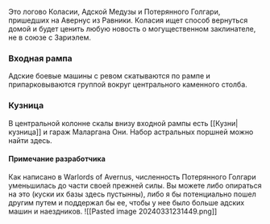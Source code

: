 Это логово Коласии, Адской Медузы и Потерянного Голгари, пришедших на Авернус из Равники. Коласия ищет способ вернуться домой и будет ценить любую новость о могущественном заклинателе, не в союзе с Зариэлем.
### Входная рампа
Адские боевые машины с ревом скатываются по рампе и припарковываются группой вокруг центрального каменного столба.

### Кузница
В центральной колонне скалы внизу входной рампы есть [[Кузни|кузница]] и гараж Маларгана Они. Набор астральных поршней можно найти здесь.
#### Примечание разработчика
Как написано в Warlords of Avernus, численность Потерянного Голгари уменьшилась до части своей прежней силы. Вы можете либо опираться на это (куски их базы здесь пустынны), либо я бы потенциально пошел другим путем и поддержал бы ее, чтобы у нее было больше адских машин и наездников.
![[Pasted image 20240331231449.png]]